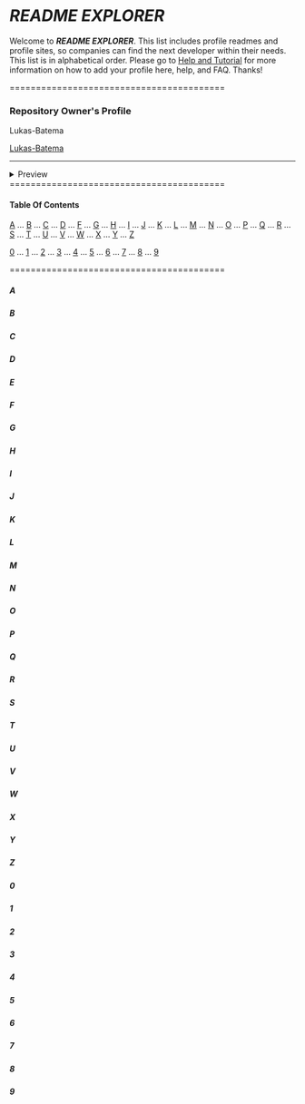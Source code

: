 # *README EXPLORER*
Welcome to ***README EXPLORER***. This list includes profile readmes and profile sites, so companies can find the next developer within their needs. This list is in alphabetical order. Please go to [Help and Tutorial](https://github.com/Lukas-Batema/readme-explorer/blob/master/help/help-and-tutorial.md) for more information on how to add your profile here, help, and FAQ. Thanks!

=========================================
### Repository Owner's Profile
Lukas-Batema

[Lukas-Batema](https://github.com/Lukas-Batema/Lukas-Batema)
___
<details>
    <summary>Preview</summary>
    <img src="/SNAPSHOTS/lukas-batema.jpg">
</details>
=========================================

#### Table Of Contents
[A](https://github.com/Lukas-Batema/readme-explorer#a) … [B](https://github.com/Lukas-Batema/readme-explorer#b) … [C](https://github.com/Lukas-Batema/readme-explorer#c) … [D](https://github.com/Lukas-Batema/readme-explorer#d) … [F](https://github.com/Lukas-Batema/readme-explorer#f) … [G](https://github.com/Lukas-Batema/readme-explorer#g) … [H](https://github.com/Lukas-Batema/readme-explorer#h) … [I](https://github.com/Lukas-Batema/readme-explorer#i) … [J](https://github.com/Lukas-Batema/readme-explorer#J) … [K](https://github.com/Lukas-Batema/readme-explorer#k) … [L](https://github.com/Lukas-Batema/readme-explorer#l) … [M](https://github.com/Lukas-Batema/readme-explorer#m) … [N](https://github.com/Lukas-Batema/readme-explorer#n) … [O](https://github.com/Lukas-Batema/readme-explorer#o) … [P](https://github.com/Lukas-Batema/readme-explorer#p) … [Q](https://github.com/Lukas-Batema/readme-explorer#q) … [R](https://github.com/Lukas-Batema/readme-explorer#r) … [S](https://github.com/Lukas-Batema/readme-explorer#s) … [T](https://github.com/Lukas-Batema/readme-explorer#t) … [U](https://github.com/Lukas-Batema/readme-explorer#u) … [V](https://github.com/Lukas-Batema/readme-explorer#v) … [W](https://github.com/Lukas-Batema/readme-explorer#w) … [X](https://github.com/Lukas-Batema/readme-explorer#x) … [Y](https://github.com/Lukas-Batema/readme-explorer#y) … [Z](https://github.com/Lukas-Batema/readme-explorer#z)

[0](https://github.com/Lukas-Batema/readme-explorer#0) … [1](https://github.com/Lukas-Batema/readme-explorer#1) … [2](https://github.com/Lukas-Batema/readme-explorer#2) … [3](https://github.com/Lukas-Batema/readme-explorer#3) … [4](https://github.com/Lukas-Batema/readme-explorer#4) … [5](https://github.com/Lukas-Batema/readme-explorer#5) … [6](https://github.com/Lukas-Batema/readme-explorer#6) … [7](https://github.com/Lukas-Batema/readme-explorer#7) … [8](https://github.com/Lukas-Batema/readme-explorer#8) … [9](https://github.com/Lukas-Batema/readme-explorer#9)

=========================================

##### A

##### B

##### C

##### D

##### E

##### F

##### G

##### H

##### I

##### J

##### K

##### L

##### M

##### N

##### O

##### P

##### Q

##### R

##### S

##### T

##### U

##### V

##### W

##### X

##### Y

##### Z

##### 0

##### 1

##### 2

##### 3

##### 4

##### 5

##### 6

##### 7

##### 8

##### 9
